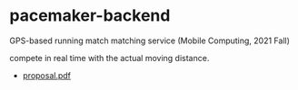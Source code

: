 # pacemaker-backend
GPS-based running match matching service (Mobile Computing, 2021 Fall)

compete in real time with the actual moving distance.

- [proposal.pdf](https://github.com/SeoSeongHo/pacemaker-backend/blob/main/proposal.pdf)
